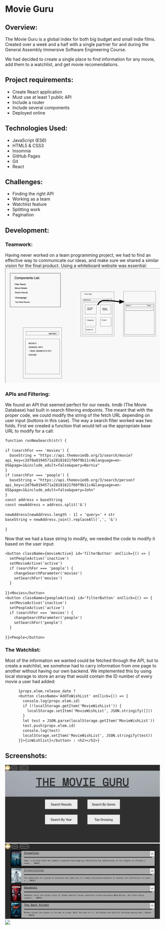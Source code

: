 # Movie Guru

## Overview:
The Movie Guru is a global index for both big budget and small indie films. Created over a week and a half with a single partner for and during the General Assembly Immersive Software Engineering Course.

We had decided to create a single place to find information for any movie, add them to a watchlist, and get movie recomendations.

## Project requirements:
* Create React application
* Must use at least 1 public API
* Include a router
* Include several components
* Deployed online

## Technologies Used:
* JavaScript (ES6)
* HTML5 & CSS3
* Insomnia
* GitHub Pages
* Git
* React

## Challenges:
* Finding the right API
* Working as a team
* Watchlist feature
* Splitting work
* Pagination

## Development:
### Teamwork:
Having never worked on a team programming project, we had to find an effective way to communicate our ideas, and make sure we shared a similar vision for the final product. Using a whiteboard website was essential:
![](images/Whiteboard.png)

### APIs and Filtering:
 We found an API that seemed perfect for our needs. tmdb (The Movie Database) had built in search filtering endpoints. The meant that with the proper code, we could modify the string of the fetch URL depending on user input (buttons in this case).
 The way a search filter worked was two folds.
	 First we created a function that would tell us the appropriate base URL to modify for a call:
		
	
	function runNewSearch(str) {
	
	if (searchFor === 'movies') {
	  baseString = "https://api.themoviedb.org/3/search/movie?api_key=c2d70a0194571a28181621f60f9b11c4&language=en-US&page=1&include_adult=false&query=Narnia"
	}
	if (searchFor === 'people') {
	  baseString = "https://api.themoviedb.org/3/search/person?api_key=c2d70a0194571a28181621f60f9b11c4&language=en-US&page=1&include_adult=false&query=John"
	}
	const address = baseString
	const newAddress = address.split('&')
	
	newAddress[newAddress.length - 1] = 'query=' + str
	baseString = newAddress.join().replaceAll(',', '&')
	
	}

Now that we had a base string to modify, we needed the code to modify it based on the user input:

    <button className={movieActive} id='filterButton' onClick={() => {
      setPeopleActive('inactive')
      setMovieActive('active')
      if (searchFor === 'people') {
        changeSearchParameter('movies')
        setSearchFor('movies')
      }

    }}>Movies</button>
    <button className={peopleActive} id='filterButton' onClick={() => {
      setMovieActive('inactive')
      setPeopleActive('active')
      if (searchFor === 'movies') {
        changeSearchParameter('people')
        setSearchFor('people')
      }

    }}>People</button>

### The Watchlist:
Most of the information we wanted could be fetched through the API, but to create a watchlist, we somehow had to carry information from one page to another without having our own backend. We implemented this by using local storage to store an array that would contain the ID number of every movie a user had added:

          {props.elem.release_date ?           
          <button className='AddToWishList' onClick={() => {
            console.log(props.elem.id)
            if (!localStorage.getItem('MovieWishList')) {
              localStorage.setItem('MovieWishList', JSON.stringify([]))
            }
            let test = JSON.parse(localStorage.getItem('MovieWishList'))
            test.push(props.elem.id)
            console.log(test)
            localStorage.setItem('MovieWishList', JSON.stringify(test))
          }}>{inWishlist}</button> : <h2></h2>}


## Screenshots:
![](images/home.png)
![](images/grossing.png)
![](images/movie.png)

